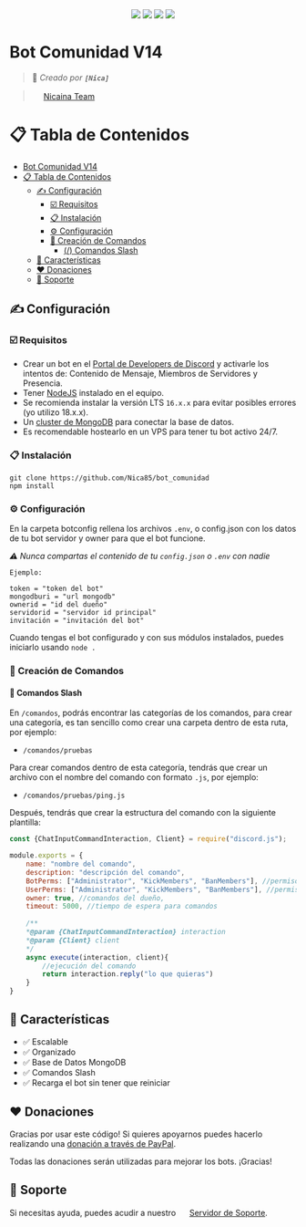 <div align="center">
 <a href="https://discord.gg/MBPsvcphGf" target="_blank"><img src="https://img.shields.io/maintenance/yes/2023?style=for-the-badge&label=MANTENIDO" /></a>
 <a href="https://discord.gg/MBPsvcphGf" target="_blank"><img src="https://img.shields.io/discord/879397504075063297?color=blue&label=soporte&style=for-the-badge&logoColor=white" /></a>
 <a href="https://www.postgresql.org" target="_blank"><img src="https://img.shields.io/badge/MongoDB-%234ea94b.svg?style=for-the-badge&logo=mongodb&logoColor=white"/></a>
 <a href="https://www.nodejs.org" target="_blank"><img src="https://img.shields.io/badge/node.js-6DA55F?style=for-the-badge&logo=node.js&logoColor=white"/></a>
</div>

# Bot Comunidad V14 

> 👤 *Creado por **`[Nica]`***

> <img src="https://cdn.discordapp.com/emojis/1046290355471011880.png" width="16" style="border-radius: 50%;"></img> [Nicaina Team](https://discord.gg/XhRMnh3KXZ)

# 📋 Tabla de Contenidos

- [Bot Comunidad V14](#bot-comunidad-v14)
- [📋 Tabla de Contenidos](#-tabla-de-contenidos)
  - [✍ Configuración](#-configuración)
    - [☑️ Requisitos](#️-requisitos)
    - [📋 Instalación](#-instalación)
    - [⚙️ Configuración](#️-configuración)
    - [🔨 Creación de Comandos](#-creación-de-comandos)
      - [(/) Comandos Slash](#-comandos-slash)
  - [💪 Características](#-características)
  - [❤ Donaciones](#-donaciones)
  - [🔰 Soporte](#-soporte)

## ✍ Configuración
### ☑️ Requisitos
- Crear un bot en el [Portal de Developers de Discord](https://discord.com/developers/applications) y activarle los intentos de: Contenido de Mensaje, Miembros de Servidores y Presencia.
- Tener [NodeJS](https://nodejs.org) instalado en el equipo.
- Se recomienda instalar la versión LTS `16.x.x` para evitar posibles errores (yo utilizo 18.x.x).
- Un [cluster de MongoDB](https://www.mongodb.com/es/cloud/atlas/) para conectar la base de datos.
- Es recomendable hostearlo en un VPS para tener tu bot activo 24/7.

### 📋 Instalación
```git
git clone https://github.com/Nica85/bot_comunidad
npm install
```

### ⚙️ Configuración
En la carpeta botconfig rellena los archivos `.env`, o config.json con los datos de tu bot servidor y owner para que el bot funcione.

*⚠️ Nunca compartas el contenido de tu `config.json` o `.env` con nadie*

```
Ejemplo:

token = "token del bot"
mongodburi = "url mongodb"
ownerid = "id del dueño"
servidorid = "servidor id principal"
invitación = "invitación del bot"
```

Cuando tengas el bot configurado y con sus módulos instalados, puedes iniciarlo usando ```node .```

### 🔨 Creación de Comandos
#### 💬 Comandos Slash
En `/comandos`, podrás encontrar las categorías de los comandos, para crear una categoría, es tan sencillo como crear una carpeta dentro de esta ruta, por ejemplo:

- `/comandos/pruebas`

Para crear comandos dentro de esta categoría, tendrás que crear un archivo con el nombre del comando con formato `.js`, por ejemplo:

- `/comandos/pruebas/ping.js`

Después, tendrás que crear la estructura del comando con la siguiente plantilla:

```js
const {ChatInputCommandInteraction, Client} = require("discord.js");

module.exports = {
    name: "nombre del comando",
    description: "descripción del comando",
    BotPerms: ["Administrator", "KickMembers", "BanMembers"], //permisos que necesitará el bot para ejecutar el comando
    UserPerms: ["Administrator", "KickMembers", "BanMembers"], //permisos que necesitará el usuario para ejecutar el comando
    owner: true, //comandos del dueño,
    timeout: 5000, //tiempo de espera para comandos
    
    /**
    *@param {ChatInputCommandInteraction} interaction
    *@param {Client} client
    */
    async execute(interaction, client){
        //ejecución del comando
        return interaction.reply("lo que quieras")
    }
}
```

## 💪 Características

- ✅ Escalable
- ✅ Organizado
- ✅ Base de Datos MongoDB
- ✅ Comandos Slash
- ✅ Recarga el bot sin tener que reiniciar

## ❤ Donaciones
Gracias por usar este código! Si quieres apoyarnos puedes hacerlo realizando una [donación a través de PayPal](https://paypal.me/NavasMena).

Todas las donaciones serán utilizadas para mejorar los bots. ¡Gracias!

## 🔰 Soporte
Si necesitas ayuda, puedes acudir a nuestro <img src="https://cdn.discordapp.com/emojis/1046290355471011880.png" width="16" style="border-radius: 50%;"></img> [Servidor de Soporte](https://discord.gg/XhRMnh3KXZ).